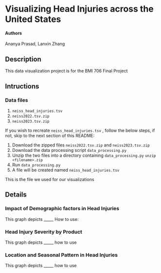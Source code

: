 # Visualizing Head Injuries across the United States

#### Authors
Ananya Prasad, Lanxin Zhang

## Description
This data visualization project is for the BMI 706 Final Project

## Intructions
### Data files
1. `neiss_head_injuries.tsv`
2. `neiss2022.tsv.zip`
3. `neiss2023.tsv.zip`

If you wish to recreate `neiss_head_injuries.tsv` , follow the below steps, if not, skip to the next section of this README:
1. Download the zipped files `neiss2022.tsv.zip` and `neiss2023.tsv.zip`
2. Download the data processing script `data_processing.py`
3. Unzip the two files into a directory containing `data_processing.py`
   `unzip <filename>.zip`
4. Run `data_processing.py`
5. A file will be created named `neiss_head_injuries.tsv`

This is the file we used for our visualizations

## Details

### Impact of Demographic factors in Head Injuries
This graph depicts _____
How to use:

### Head Injury Severity by Product
This graph depicts _____
how to use

### Location and Seasonal Pattern in Head Injuries
This graph depicts _____
how to use




